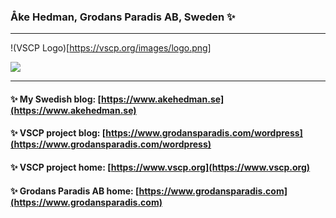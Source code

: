 ### Åke Hedman, Grodans Paradis AB, Sweden ✨

<!--
**grodansparadis/grodansparadis** is a ✨ _special_ ✨ repository because its `README.md` (this file) appears on your GitHub profile.

Here are some ideas to get you started:

- 🔭 I’m currently working on ...
- 🌱 I’m currently learning ...
- 👯 I’m looking to collaborate on ...
- 🤔 I’m looking for help with ...
- 💬 Ask me about ...
- 📫 How to reach me: ...
- 😄 Pronouns: ...
- ⚡ Fun fact: ...
-->

-----

!(VSCP Logo)[https://vscp.org/images/logo.png]

<img align="center" src="https://github-readme-stats.vercel.app/api?username=grodansparadis&count_private=true&show_icons=true&layout=compact" />

----


#### ✨ My Swedish blog: [https://www.akehedman.se](https://www.akehedman.se)

#### ✨ VSCP project blog: [https://www.grodansparadis.com/wordpress](https://www.grodansparadis.com/wordpress)

#### ✨ VSCP project home: [https://www.vscp.org](https://www.vscp.org)

#### ✨ Grodans Paradis AB home: [https://www.grodansparadis.com](https://www.grodansparadis.com)

